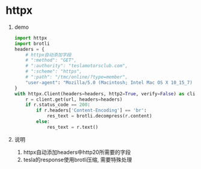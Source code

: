 # httpx

1. demo

    ```python
    import httpx
    import brotli
    headers = {
        # httpx自动添加字段
        # ":method": "GET",
        # ":authority": "teslamotorsclub.com",
        # ":scheme": "https",
        # ":path": "/tmc/online/?type=member",
        "user-agent": "Mozilla/5.0 (Macintosh; Intel Mac OS X 10_15_7) AppleWebKit/537.36 (KHTML, like Gecko) Chrome/90.0.4430.93 Safari/537.36",
    }
    with httpx.Client(headers=headers, http2=True, verify=False) as client:
        r = client.get(url, headers=headers)
        if r.status_code == 200:
            if r.headers['Content-Encoding'] == 'br':
                res_text = brotli.decompress(r.content)
            else:
                res_text = r.text()
    ```

2. 说明
    1. httpx自动添加headers中http20所需要的字段
    2. tesla的response使用brotli压缩, 需要特殊处理
